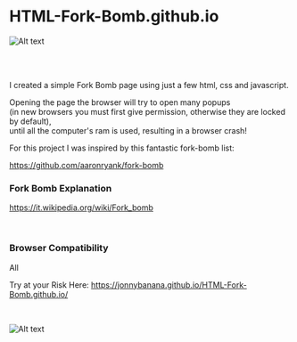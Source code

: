 # HTML-Fork-Bomb.github.io

![Alt text](https://raw.githubusercontent.com/JonnyBanana/HTML-Fork-Bomb.github.io/master/img/1300px-Fork_bomb.png)

</BR></BR>

I created a simple Fork Bomb page using just a few html, css and javascript.

Opening the page the browser will try to open many popups </BR>
(in new browsers you must first give permission, otherwise they are locked by default),</BR>
until all the computer's ram is used, resulting in a browser crash!

For this project I was inspired by this fantastic fork-bomb list:

https://github.com/aaronryank/fork-bomb

<h3>Fork Bomb Explanation</h3>

https://it.wikipedia.org/wiki/Fork_bomb

</BR>

<h3> Browser Compatibility </h3>

All

Try at your Risk Here: https://jonnybanana.github.io/HTML-Fork-Bomb.github.io/

</BR>

![Alt text](https://github.com/JonnyBanana/HTML-Fork-Bomb.github.io/blob/master/img/firefox-boom.JPG)
